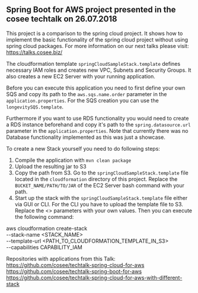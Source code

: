 ## Spring Boot for AWS project presented in the cosee techtalk on 26.07.2018
This project is a comparison to the spring cloud project. 
It shows how to implement the basic functionality of the spring cloud project without using spring cloud packages.
For more information on our next talks please visit: https://talks.cosee.biz/

The cloudformation template `springCloudSampleStack.template` defines necessary IAM roles and creates new VPC, Subnets and Security Groups.
It also creates a new EC2 Server with your running application.

Before you can execute this application you need to first define your own SQS and copy its path to the `aws.sqs.name.order` parameter in the `application.properties`.
For the SQS creation you can use the `longevitySQS.template`.

Furthermore if you want to use RDS functionality you would need to create a RDS instance beforehand and copy it's path
to the `spring.datasource.url` parameter in the `application.properties`.
Note that currently there was no Database functionality implemented as this was just a showcase. 

To create a new Stack yourself you need to do following steps:
1. Compile the application with `mvn clean package`
2. Upload the resulting jar to S3
3. Copy the path from S3. Go to the `springCloudSampleStack.template` file located in the `cloudformation` directory of this project. 
Replace the `BUCKET_NAME/PATH/TO/JAR` of the EC2 Server bash command with your path.
4. Start up the stack with the `springCloudSampleStack.template` file either via GUI or CLI.
For the CLI you have to upload the template file to S3. Replace the \<> parameters with your own values.
Then you can execute the following command:

aws cloudformation create-stack \
--stack-name \<STACK_NAME> \
--template-url \<PATH_TO_CLOUDFORMATION_TEMPLATE_IN_S3> \
--capabilities CAPABILITY_IAM



Repositories with applications from this Talk:
https://github.com/cosee/techtalk-spring-cloud-for-aws
https://github.com/cosee/techtalk-spring-boot-for-aws
https://github.com/cosee/techtalk-spring-cloud-for-aws-with-different-stack
